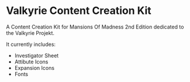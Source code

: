 # Valkyrie Content Creation Kit

A Content Creation Kit for Mansions Of Madness 2nd Edition dedicated to the Valkyrie Projekt.

It currently includes:

* Investigator Sheet
* Attibute Icons
* Expansion Icons
* Fonts
